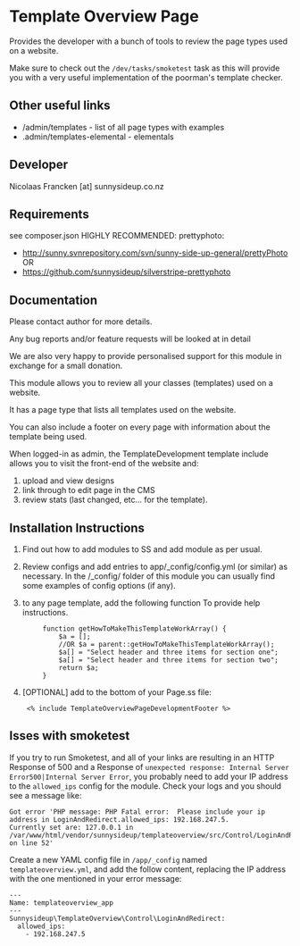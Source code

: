 Template Overview Page
================================================

Provides the developer with a bunch of tools to
review the page types used on a website.

Make sure to check out the
`/dev/tasks/smoketest`
task as this will provide you with a very useful
implementation of the poorman's template checker.


Other useful links
----------------------------------------------
 - /admin/templates - list of all page types with examples
 - .admin/templates-elemental - elementals



Developer
-----------------------------------------------

Nicolaas Francken [at] sunnysideup.co.nz


Requirements
-----------------------------------------------

see composer.json
HIGHLY RECOMMENDED:
prettyphoto:
* http://sunny.svnrepository.com/svn/sunny-side-up-general/prettyPhoto OR
* https://github.com/sunnysideup/silverstripe-prettyphoto


Documentation
-----------------------------------------------

Please contact author for more details.

Any bug reports and/or feature requests will be
looked at in detail

We are also very happy to provide personalised support
for this module in exchange for a small donation.

This module allows you to review all your classes
(templates) used on a website.

It has a page type that lists all templates used on the website.

You can also include a footer on every page with information about the template being used.

When logged-in as admin, the TemplateDevelopment template include allows you to
visit the front-end of the website and:

1. upload and view designs
2. link through to edit page in the CMS
3. review stats (last changed, etc... for the template).


Installation Instructions
-----------------------------------------------

1. Find out how to add modules to SS and add module as per usual.

2. Review configs and add entries to app/_config/config.yml (or similar) as necessary.
	In the /_config/ folder of this module you can usually find
	some examples of config options (if any).

3. to any page template, add the following function
	To provide help instructions.

			function getHowToMakeThisTemplateWorkArray() {
				$a = [];
				//OR $a = parent::getHowToMakeThisTemplateWorkArray();
				$a[] = "Select header and three items for section one";
				$a[] = "Select header and three items for section two";
				return $a;
			}


4. [OPTIONAL] add to the bottom of your Page.ss file:

		<% include TemplateOverviewPageDevelopmentFooter %>


Isses with smoketest
---------------------------------------------------

If you try to run Smoketest, and all of your links are resulting in an HTTP
Response of 500 and a Response of
`unexpected response: Internal Server Error500|Internal Server Error`, you
probably need to add your IP address to the `allowed_ips` config for the module.
Check your logs and you should see a message like:

```
Got error 'PHP message: PHP Fatal error:  Please include your ip address in LoginAndRedirect.allowed_ips: 192.168.247.5.
Currently set are: 127.0.0.1 in /var/www/html/vendor/sunnysideup/templateoverview/src/Control/LoginAndRedirect.php on line 52'
```

Create a new YAML config file in `/app/_config` named `templateoverview.yml`, and add the follow content, replacing the IP address with the one mentioned in your error message:

```
---
Name: templateoverview_app
---
Sunnysideup\TemplateOverview\Control\LoginAndRedirect:
  allowed_ips:
    - 192.168.247.5
